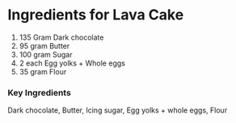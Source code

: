 # Ingredients for Lava Cake
1. 135 Gram Dark chocolate
2. 95 gram Butter
3. 100 gram Sugar
4. 2 each Egg yolks + Whole eggs
5. 35 gram Flour

### Key Ingredients
Dark chocolate, Butter, Icing sugar, Egg yolks + whole eggs, Flour
